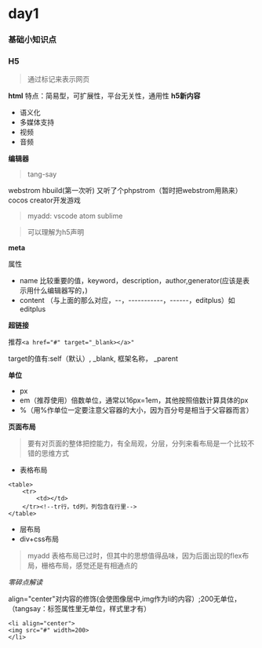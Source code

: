 # day1
### 基础小知识点

### H5

>通过标记来表示网页

**html**
特点：简易型，可扩展性，平台无关性，通用性
**h5新内容**
- 语义化
- 多媒体支持
 - 视频 
 - 音频

 **编辑器**
> tang-say

webstrom hbuild(第一次听) 又听了个phpstrom（暂时把webstrom用熟来）
cocos creator开发游戏

>myadd: vscode atom sublime

**<!doctype html>**
>可以理解为h5声明

**meta**

属性
- name
  比较重要的值，keyword，description，author,generator(应该是表示用什么编辑器写的，)
- content
  （与上面的那么对应，--，-----------，------，editplus）如editplus

**超链接**

推荐`<a href="#" target="_blank></a>"`

target的值有:self（默认）, _blank, 框架名称， _parent

**单位**
- px
- em（推荐使用）倍数单位，通常以16px=1em，其他按照倍数计算具体的px
- %（用%作单位一定要注意父容器的大小，因为百分号是相当于父容器而言）

**页面布局**
>要有对页面的整体把控能力，有全局观，分层，分列来看布局是一个比较不错的思维方式

- 表格布局
```
<table>
    <tr>
        <td></td>
    </tr><!--tr行，td列，列包含在行里-->
</table>

```
- 层布局
- div+css布局

>myadd 表格布局已过时，但其中的思想值得品味，因为后面出现的flex布局，栅格布局，感觉还是有相通点的

*零碎点解读*

align="center"对内容的修饰(会使图像居中,img作为li的内容）;200无单位，（tangsay：标签属性里无单位，样式里才有）
```
<li align="center">
<img src="#" width=200>
</li>
```